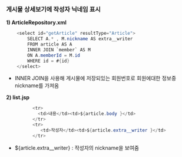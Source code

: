 ### 게시물 상세보기에 작성자 닉네임 표시

**1\) ArticleRepository.xml**

```java
	<select id="getArticle" resultType="Article">
		SELECT A.* , M.nickname AS extra__writer 
		FROM article AS A
		INNER JOIN `member` AS M
		ON A.memberId = M.id
		WHERE id = #{id}
	</select>
```

- INNER JOIN을 사용해 게시물에 저장되있는 회원번호로 회원에대한 정보중 nickname를 가져옴

**2\) list.jsp**

```java
          <tr>
          	<td>내용</td><td>${article.body }</td>						
          </tr>
          <tr>
         	 <td>작성자</td><td>${article.extra__writer }</td>						
          </tr>
```

-   ${article.extra__writer} : 작성자의 nickname을 보여줌